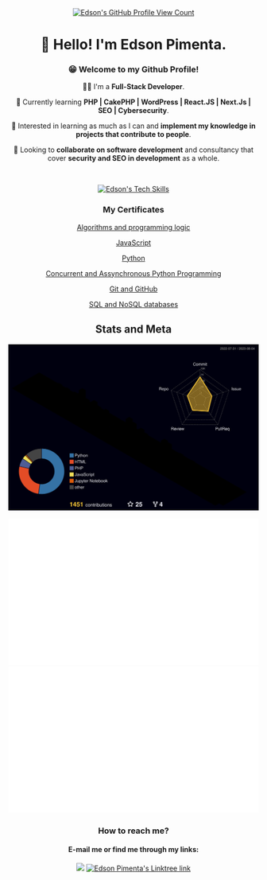 <div align="center">
  <a href = "https://github.com/eddyyxxyy"><img src = "https://komarev.com/ghpvc/?username=eddyyxxyy&color=blueviolet&style=social" alt="Edson's GitHub Profile View Count"></a>

  <h1>👋 <strong>Hello! I'm Edson Pimenta</strong>.</h1>

  <h3>😁 Welcome to my Github Profile!</h3>
  <p>🧑‍💻 I'm a <strong>Full-Stack Developer</strong>.</p>
  <p>🌱 Currently learning <strong>PHP | CakePHP | WordPress | React.JS | Next.Js | SEO | Cybersecurity</strong>.</p>
  <p>👀 Interested in learning as much as I can and <strong>implement my knowledge in projects that contribute to people</strong>.</p>
  <p>💞️ Looking to <strong>collaborate on software development</strong> and consultancy that cover <strong>security and SEO in development</strong> as a whole.</p>
  <br>
  <p>
    <a href="https://skillicons.dev">
      <img src="https://skillicons.dev/icons?i=php,py,react,next,linux,mysql,mongo,js,css,html,git&theme=dark" alt="Edson's Tech Skills" />
    </a>
  </p>
</div>

<div align="center">
  <h3>My Certificates</h3>
  <p><a href="https://www.udemy.com/certificate/UC-2857d9dc-315f-4bbd-bd6c-16033f6b4dab/" target="_blank">Algorithms and programming logic</a></p>
  <p><a href="https://www.udemy.com/certificate/UC-5f8f9574-545b-4b9a-bab9-74038bafd242/" target="_blank">JavaScript</a></p>
  <p><a href="https://www.udemy.com/certificate/UC-614dd5b6-abd2-4321-b81b-23ea26669132/" target="_blank">Python</a></p>
  <p><a href="https://www.udemy.com/certificate/UC-4c364582-4d4a-454f-8bba-629a4eeaf600/" target="_blank">Concurrent and Assynchronous Python Programming</a></p>
  <p><a href="https://www.udemy.com/certificate/UC-e8443625-fee2-4568-8006-3bec6f47e61d/" target="_blank">Git and GitHub</a></p>
  <p><a href="https://www.udemy.com/certificate/UC-2547f601-147c-4df4-8cf9-9be316af26c5/" target="_blank">SQL and NoSQL databases</a></p>
</div>

<div align="center">
    <h2>Stats and Meta</h2>
    <p>
        <img src="https://raw.githubusercontent.com/eddyyxxyy/eddyyxxyy/main/profile-3d-contrib/profile-night-rainbow.svg" alt="Estátisticas Gerais em 3D">
    </p>
    <p>
        <img src="https://raw.githubusercontent.com/eddyyxxyy/eddyyxxyy-readme-stats/master/generated/overview.svg#gh-light-mode-only" alt="Estátisticas Gerais">
        <img src="https://raw.githubusercontent.com/eddyyxxyy/eddyyxxyy-readme-stats/master/generated/languages.svg#gh-light-mode-only" alt="Techs utilizadas nos projetos">
    <h3>How to reach me?</h3>
      <h4>E-mail me or find me through my links:</h4>
      <a href="mailto:dev.eddyyxxyy@gmail.com?"><img src="https://img.shields.io/badge/gmail-%23DD0031.svg?&style=for-the-badge&logo=gmail&logoColor=white"/></a>
      <a href = "https://eddyyxxyy.github.io/rocketseat/"><img src = "https://img.shields.io/badge/linktree-39E09B?style=for-the-badge&logo=linktree&logoColor=white" alt="Edson Pimenta's Linktree link"></a>
    </p>
</div>
